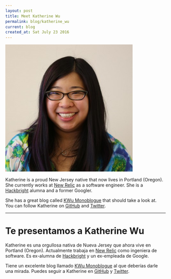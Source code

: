 ```yaml
---
layout: post
title: Meet Katherine Wu
permalink: blog/katherine_wu
current: blog
created_at: Sat July 23 2016
---
```


![Katherine Wu](/img/speakers/katherine.jpg)

Katherine is a proud New Jersey native that now lives in Portland (Oregon). She currently works at [New Relic](https://newrelic.com/) as a software engineer. She is a [Hackbright](https://hackbrightacademy.com/) alumna and a former Googler.

She has a great blog called [KWu Monoblogue](http://kwugirl.blogspot.com.co/) that should take a look at. You can follow Katherine on [GitHub][gh] and [Twitter][tw].

* * *

# Te presentamos a Katherine Wu

Katherine es una orgullosa nativa de Nueva Jersey que ahora vive en Portland (Oregon). Actualmente trabaja en [New Relic](https://newrelic.com/) como ingeniera de software. Es  ex-alumna de [Hackbright](https://hackbrightacademy.com/) y un ex-empleada de Google.

Tiene un excelente blog llamado [KWu Monoblogue](http://kwugirl.blogspot.com.co/) al que deberías darle una mirada. Puedes seguir a Katherine en [GitHub][GH] y [Twitter][TW].

[gh]: https://github.com/kwugirl
[tw]: https://twitter.com/kwugirl
